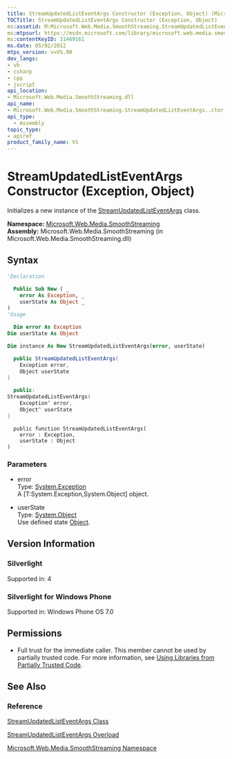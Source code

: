 ```yaml
---
title: StreamUpdatedListEventArgs Constructor (Exception, Object) (Microsoft.Web.Media.SmoothStreaming)
TOCTitle: StreamUpdatedListEventArgs Constructor (Exception, Object)
ms:assetid: M:Microsoft.Web.Media.SmoothStreaming.StreamUpdatedListEventArgs.#ctor(System.Exception,System.Object)
ms:mtpsurl: https://msdn.microsoft.com/library/microsoft.web.media.smoothstreaming.streamupdatedlisteventargs.streamupdatedlisteventargs(v=VS.90)
ms:contentKeyID: 31469161
ms.date: 05/02/2012
mtps_version: v=VS.90
dev_langs:
- vb
- csharp
- cpp
- jscript
api_location:
- Microsoft.Web.Media.SmoothStreaming.dll
api_name:
- Microsoft.Web.Media.SmoothStreaming.StreamUpdatedListEventArgs..ctor
api_type:
  - Assembly
topic_type:
- apiref
product_family_name: VS
---
```


# StreamUpdatedListEventArgs Constructor (Exception, Object)

Initializes a new instance of the [StreamUpdatedListEventArgs](streamupdatedlisteventargs-class-microsoft-web-media-smoothstreaming_1.md) class.

**Namespace:**  [Microsoft.Web.Media.SmoothStreaming](microsoft-web-media-smoothstreaming-namespace_1.md)  
**Assembly:**  Microsoft.Web.Media.SmoothStreaming (in Microsoft.Web.Media.SmoothStreaming.dll)

## Syntax

```vb
'Declaration

  Public Sub New ( _
    error As Exception, _
    userState As Object _
)
'Usage

  Dim error As Exception
Dim userState As Object

Dim instance As New StreamUpdatedListEventArgs(error, userState)
```

```csharp
  public StreamUpdatedListEventArgs(
    Exception error,
    Object userState
)
```

```cpp
  public:
StreamUpdatedListEventArgs(
    Exception^ error, 
    Object^ userState
)
```

```jscript
  public function StreamUpdatedListEventArgs(
    error : Exception, 
    userState : Object
)
```

### Parameters

  - error  
    Type: [System.Exception](https://msdn.microsoft.com/library/c18k6c59)  
    A \[T:System.Exception,System.Object\] object.  

<!-- end list -->

  - userState  
    Type: [System.Object](https://msdn.microsoft.com/library/e5kfa45b)  
    Use defined state [Object](https://msdn.microsoft.com/library/e5kfa45b).  

## Version Information

### Silverlight

Supported in: 4  

### Silverlight for Windows Phone

Supported in: Windows Phone OS 7.0  

## Permissions

  - Full trust for the immediate caller. This member cannot be used by partially trusted code. For more information, see [Using Libraries from Partially Trusted Code](https://msdn.microsoft.com/library/8skskf63).

## See Also

### Reference

[StreamUpdatedListEventArgs Class](streamupdatedlisteventargs-class-microsoft-web-media-smoothstreaming_1.md)

[StreamUpdatedListEventArgs Overload](streamupdatedlisteventargs-constructor-microsoft-web-media-smoothstreaming_1.md)

[Microsoft.Web.Media.SmoothStreaming Namespace](microsoft-web-media-smoothstreaming-namespace_1.md)
